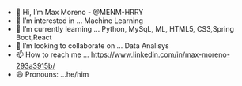 - 👋 Hi, I’m Max Moreno   -  @MENM-HRRY
- 👀 I’m interested in ... Machine Learning
- 🌱 I’m currently learning ... Python, MySqL, ML, HTML5, CS3,Spring Boot,React  
- 💞️ I’m looking to collaborate on ... Data Analisys
- 📫 How to reach me ... https://www.linkedin.com/in/max-moreno-293a3915b/
- 😄 Pronouns: ...he/him
 

<!---
MENM-HRRY/MENM-HRRY is a ✨ special ✨ repository because its `README.md` (this file) appears on your GitHub profile.
You can click the Preview link to take a look at your changes.
--->

